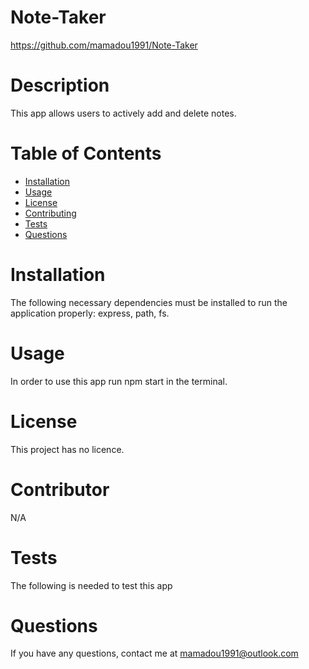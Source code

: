 # Note-Taker
  https://github.com/mamadou1991/Note-Taker
  # Description
  This app allows users to actively add and delete notes.
  # Table of Contents 
  * [Installation](#installation)
  * [Usage](#usage)
  * [License](#license)
  * [Contributing](#contributor)
  * [Tests](#tests)
  * [Questions](#questions)
  # Installation
  The following necessary dependencies must be installed to run the application properly: 
  express, path, fs.
  # Usage
  In order to use this app
  run npm start in the terminal.
  # License
  This project has no licence.

  # Contributor 
  N/A
  # Tests
  The following is needed to test this app
  # Questions
  If you have any questions, contact me at mamadou1991@outlook.com
  